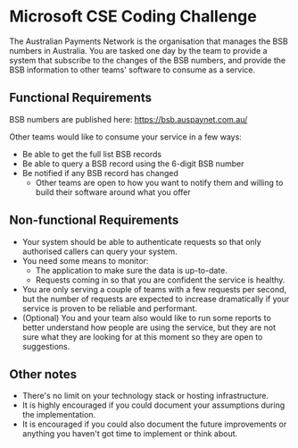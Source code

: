 # Microsoft CSE Coding Challenge

The Australian Payments Network is the organisation that manages the BSB numbers in Australia. You are tasked one day by the team to provide a system that subscribe to the changes of the BSB numbers, and provide the BSB information to other teams' software to consume as a service.

## Functional Requirements

BSB numbers are published here: https://bsb.auspaynet.com.au/

Other teams would like to consume your service in a few ways:

- Be able to get the full list BSB records
- Be able to query a BSB record using the 6-digit BSB number
- Be notified if any BSB record has changed
  - Other teams are open to how you want to notify them and willing to build their software around what you offer

## Non-functional Requirements

- Your system should be able to authenticate requests so that only authorised callers can query your system.
- You need some means to monitor:
  - The application to make sure the data is up-to-date.
  - Requests coming in so that you are confident the service is healthy.
- You are only serving a couple of teams with a few requests per second, but the number of requests are expected to increase dramatically if your service is proven to be reliable and performant.
- (Optional) You and your team also would like to run some reports to better understand how people are using the service, but they are not sure what they are looking for at this moment so they are open to suggestions.

## Other notes

- There's no limit on your technology stack or hosting infrastructure.
- It is highly encouraged if you could document your assumptions during the implementation.
- It is encouraged if you could also document the future improvements or anything you haven't got time to implement or think about.
